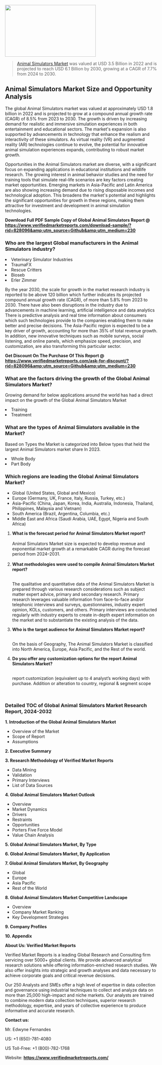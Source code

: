 <img src="https://ffe5etoiles.com/wp-content/uploads/2024/12/MST1-300x171.png" alt="" width="300" height="171" class="alignnone size-medium wp-image-20088" /><blockquote><p><p><a href="https://www.verifiedmarketreports.com/download-sample/?rid=828096&utm_source=Github&utm_medium=230" target="_blank">Animal Simulators Market</a> was valued at USD 3.5 Billion in 2022 and is projected to reach USD 6.1 Billion by 2030, growing at a CAGR of 7.7% from 2024 to 2030.</p></blockquote><p><h2>Animal Simulators Market Size and Opportunity Analysis</h2><p>The global Animal Simulators market was valued at approximately USD 1.8 billion in 2022 and is projected to grow at a compound annual growth rate (CAGR) of 8.5% from 2023 to 2030. The growth is driven by increasing demand for realistic and immersive simulation experiences in both entertainment and educational sectors. The market's expansion is also supported by advancements in technology that enhance the realism and interactivity of these simulators. As virtual reality (VR) and augmented reality (AR) technologies continue to evolve, the potential for innovative animal simulation experiences expands, contributing to robust market growth.</p><p>Opportunities in the Animal Simulators market are diverse, with a significant focus on expanding applications in educational institutions and wildlife research. The growing interest in animal behavior studies and the need for training tools that simulate real-life scenarios are key factors creating market opportunities. Emerging markets in Asia-Pacific and Latin America are also showing increasing demand due to rising disposable incomes and technological adoption. This broadens the market's potential and highlights the significant opportunities for growth in these regions, making them attractive for investment and development in animal simulation technologies.</p></p><p class=""><strong>Download Full PDF Sample Copy of Global Animal Simulators Report @ <a href="https://www.verifiedmarketreports.com/download-sample/?rid=828096&amp;utm_source=Github&amp;utm_medium=230" target="_blank">https://www.verifiedmarketreports.com/download-sample/?rid=828096&amp;utm_source=Github&amp;utm_medium=230</a></strong></p><h3 id="" class="">Who are the largest Global manufacturers in the Animal Simulators industry?</h3><p><li>Veterinary Simulator Industries</li><li> TraumaFX</li><li> Rescue Critters</li><li> Bioseb</li><li> Erler Zimmer</li></p><div class=""><div class="" dir="" data-message-author-role="" data-message-id="" data-message-model-slug=""><div class=""><div class=""><div class=""><div class="" dir="" data-message-author-role="" data-message-id="" data-message-model-slug=""><div class=""><div class=""><p>By the year 2030, the scale for growth in the market research industry is reported to be above 120 billion which further indicates its projected compound annual growth rate (CAGR), of more than 5.8% from 2023 to 2030. There have also been disruptions in the industry due to advancements in machine learning, artificial intelligence and data analytics There is predictive analysis and real time information about consumers which such technologies provide to the companies enabling them to make better and precise decisions. The Asia-Pacific region is expected to be a key driver of growth, accounting for more than 35% of total revenue growth. In addition, new innovative techniques such as mobile surveys, social listening, and online panels, which emphasize speed, precision, and customization, are also transforming this particular sector.</p><p><strong>Get Discount On The Purchase Of This Report @&nbsp; <a href="https://www.verifiedmarketreports.com/ask-for-discount/?rid=828096&amp;utm_source=Github&amp;utm_medium=230" target="_blank">https://www.verifiedmarketreports.com/ask-for-discount/?rid=828096&amp;utm_source=Github&amp;utm_medium=230</a></strong></p></div></div></div></div></div></div></div></div><h3 id="" class="">What are the factors driving the growth of the Global Animal Simulators Market?</h3><p id="" class="">Growing demand for below applications around the world has had a direct impact on the growth of the Global Animal Simulators Market</p><p id="" class=""><li>Training</li><li> Treatment</li></p><h3 id="" class="">What are the types of Animal Simulators available in the Market?</h3><p id="" class="">Based on Types the Market is categorized into Below types that held the largest Animal Simulators market share In 2023.</p><p id="" class=""><li>Whole Body</li><li> Part Body</li></p><h3 id="" class="">Which regions are leading the Global Animal Simulators Market?</h3><ul><li>Global (United States, Global and Mexico)</li><li>Europe (Germany, UK, France, Italy, Russia, Turkey, etc.)</li><li>Asia-Pacific (China, Japan, Korea, India, Australia, Indonesia, Thailand, Philippines, Malaysia and Vietnam)</li><li>South America (Brazil, Argentina, Columbia, etc.)</li><li>Middle East and Africa (Saudi Arabia, UAE, Egypt, Nigeria and South Africa)</li></ul><p><ol><li><strong>What is the forecast period for Animal Simulators Market report?<br /></strong><br /><span data-sheets-root="1" data-sheets-value="{&quot;1&quot;:2,&quot;2&quot;:&quot;XXXX size is expected to develop revenue and exponential market growth at a remarkable CAGR during the forecast period from 2024&ndash;2030.&quot;}" data-sheets-userformat="{&quot;2&quot;:12674,&quot;4&quot;:{&quot;1&quot;:2,&quot;2&quot;:16776960},&quot;10&quot;:2,&quot;11&quot;:0,&quot;15&quot;:&quot;Arial&quot;,&quot;16&quot;:12}">Animal Simulators Market size is expected to develop revenue and exponential market growth at a remarkable CAGR during the forecast period from 2024&ndash;2031.</span><br /><br /></li><li><strong>What methodologies were used to compile Animal Simulators Market report?<br /><br /></strong><p>The qualitative and quantitative data of the&nbsp;Animal Simulators Market is prepared through various research considerations such as subject matter expert advice, primary and secondary research. Primary research leverages valuable information from face-to-face and/or telephonic interviews and surveys, questionnaires, industry expert opinion, KOLs, customers, and others. Primary interviews are conducted regularly with industry experts to create in-depth expert information on the market and to substantiate the existing analysis of the data.&nbsp;</p></li><li><strong>Who is the target audience for Animal Simulators Market report?<br /><br /></strong><p>On the basis of Geography, The&nbsp;Animal Simulators Market is classified into North America, Europe, Asia Pacific, and the Rest of the world.</p></li><li><strong>Do you offer any customization options for the report Animal Simulators Market?<br /><br /></strong><p>report customization (equivalent up to 4 analyst&rsquo;s working days) with purchase. Addition or alteration to country, regional &amp; segment scope</p><p>&nbsp;</p></li></ol></p><h3 id="" class="">Detailed TOC of Global Animal Simulators Market Research Report, 2024-2032</h3><p id="" class=""><strong>1. Introduction of the Global Animal Simulators Market</strong></p><ul><li>Overview of the Market</li><li>Scope of Report</li><li>Assumptions</li></ul><p id="" class=""><strong>2. Executive Summary</strong></p><p id="" class=""><strong>3. Research Methodology of&nbsp;Verified Market Reports</strong></p><ul><li>Data Mining</li><li>Validation</li><li>Primary Interviews</li><li>List of Data Sources</li></ul><p id="" class=""><strong>4. Global Animal Simulators Market Outlook</strong></p><ul><li>Overview</li><li>Market Dynamics</li><li>Drivers</li><li>Restraints</li><li>Opportunities</li><li>Porters Five Force Model</li><li>Value Chain Analysis</li></ul><p id="" class=""><strong>5. Global Animal Simulators Market, By&nbsp;Type</strong></p><p id="" class=""><strong>6. Global Animal Simulators Market, By Application</strong></p><p id="" class=""><strong>7. Global Animal Simulators Market, By Geography</strong></p><ul><li>Global</li><li>Europe</li><li>Asia Pacific</li><li>Rest of the World</li></ul><p id="" class=""><strong>8. Global Animal Simulators Market Competitive Landscape</strong></p><ul><li>Overview</li><li>Company Market Ranking</li><li>Key Development Strategies</li></ul><p id="" class=""><strong>9. Company Profiles</strong></p><p id="" class=""><strong>10. Appendix</strong></p><p id="" class=""><strong>About Us: Verified Market Reports</strong></p><p id="" class="">Verified Market Reports is a leading Global Research and Consulting firm servicing over 5000+ global clients. We provide advanced analytical research solutions while offering information-enriched research studies. We also offer insights into strategic and growth analyses and data necessary to achieve corporate goals and critical revenue decisions.</p><p id="" class="">Our 250 Analysts and SMEs offer a high level of expertise in data collection and governance using industrial techniques to collect and analyze data on more than 25,000 high-impact and niche markets. Our analysts are trained to combine modern data collection techniques, superior research methodology, expertise, and years of collective experience to produce informative and accurate research.</p><p id="" class=""><strong>Contact us:</strong></p><p id="" class="">Mr. Edwyne Fernandes</p><p id="" class="">US: +1 (650)-781-4080</p><p id="" class="">US Toll-Free: +1 (800)-782-1768</p><p id="" class="">Website: <a target="" data-test-app-aware-link=""><strong>https://www.verifiedmarketreports.com/</strong></a></p>

